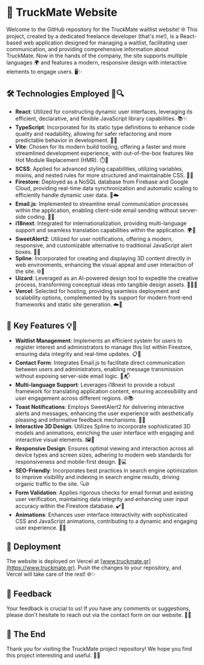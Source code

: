 # 🚚 TruckMate Website

Welcome to the GitHub repository for the TruckMate waitlist website! 🌐 This project, created by a dedicated freelance developer (that's me!), is a React-based web application designed for managing a waitlist, facilitating user communication, and providing comprehensive information about TruckMate. Now in the hands of the company, the site supports multiple languages 🌍 and features a modern, responsive design with interactive elements to engage users. 🖥️✨

## 🛠️ Technologies Employed 🎨🔍

-   **React**: Utilized for constructing dynamic user interfaces, leveraging its efficient, declarative, and flexible JavaScript library capabilities. 📚✨
-   **TypeScript**: Incorporated for its static type definitions to enhance code quality and readability, allowing for safer refactoring and more predictable behavior in development. 📐📝
-   **Vite**: Chosen for its modern build tooling, offering a faster and more streamlined development experience, with out-of-the-box features like Hot Module Replacement (HMR). ⏱️🔧
-   **SCSS**: Applied for advanced styling capabilities, utilizing variables, mixins, and nested rules for more structured and maintainable CSS. 🎨👗
-   **Firestore**: Deployed as a NoSQL database from Firebase and Google Cloud, providing real-time data synchronization and automatic scaling to efficiently handle dynamic user data. 📁☁️
-   **Email.js**: Implemented to streamline email communication processes within the application, enabling client-side email sending without server-side coding. 📧💬
-   **i18next**: Integrated for internationalization, providing multi-language support and seamless translation capabilities within the application. 🌍🔣
-   **SweetAlert2**: Utilized for user notifications, offering a modern, responsive, and customizable alternative to traditional JavaScript alert boxes. 🚨💡
-   **Spline**: Incorporated for creating and displaying 3D content directly in web environments, enhancing the visual appeal and user interaction of the site. 🌐🎨
-   **Uizard**: Leveraged as an AI-powered design tool to expedite the creative process, transforming conceptual ideas into tangible design assets. 🧙‍♂️✨
-   **Vercel**: Selected for hosting, providing seamless deployment and scalability options, complemented by its support for modern front-end frameworks and static site generation. ☁️🚀

## 🌟 Key Features 💡🔑

-   **Waitlist Management**: Implements an efficient system for users to register interest and administrators to manage this list within Firestore, ensuring data integrity and real-time updates. 📋🔐
-   **Contact Form**: Integrates Email.js to facilitate direct communication between users and administrators, enabling message transmission without exposing server-side email logic. 💬📬
-   **Multi-language Support**: Leverages i18next to provide a robust framework for translating application content, ensuring accessibility and user engagement across different regions. 🌐📚
-   **Toast Notifications**: Employs SweetAlert2 for delivering interactive alerts and messages, enhancing the user experience with aesthetically pleasing and informative feedback mechanisms. 🔔🍞
-   **Interactive 3D Design**: Utilizes Spline to incorporate sophisticated 3D models and animations, enriching the user interface with engaging and interactive visual elements. 🖼️👾
-   **Responsive Design**: Ensures optimal viewing and interaction across all device types and screen sizes, adhering to modern web standards for responsiveness and mobile-first design. 📱💻
-   **SEO-Friendly**: Incorporates best practices in search engine optimization to improve visibility and indexing in search engine results, driving organic traffic to the site. 🔍🌐
-   **Form Validation**: Applies rigorous checks for email format and existing user verification, maintaining data integrity and enhancing user input accuracy within the Firestore database. ✔️📧
-   **Animations**: Enhances user interface interactivity with sophisticated CSS and JavaScript animations, contributing to a dynamic and engaging user experience. 💃🕺

## 🚀 Deployment

The website is deployed on Vercel at [www.truckmate.gr](https://www.truckmate.gr). Push the changes to your repository, and Vercel will take care of the rest! 🌐✨

## 💬 Feedback

Your feedback is crucial to us! If you have any comments or suggestions, please don't hesitate to reach out via the contact form on our website. 📩🤔

## 🎉 The End

Thank you for visiting the TruckMate project repository! We hope you find this project interesting and useful. 🚚💡

